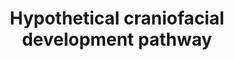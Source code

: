 ---
annotations:
- id: PW:0000003
  parent: signaling pathway
  type: Pathway Ontology
  value: signaling pathway
- id: DOID:9296
  type: Disease Ontology
  value: cleft lip
- id: PW:0000650
  parent: signaling pathway
  type: Pathway Ontology
  value: signaling pathway pertinent to development
authors:
- AAR&Co
- MaintBot
- Eweitz
description: Hypothetical pathway linking cranio-facial development pathway (IRF6,
  TP63, TFAP2A, and TGFB3) to Rho signaling pathway through ARHGAP29 regulation. Authors
  of literature suspect that a decrease of ARHGAP29 concentration would result in
  more active form, Rho-GTP, which would down-regulate cranio-facial development genes.
  An implication of this active Rho-GTP may be the formation of cleft lip. This pathway
  is based on figure 4 from Leslie et al.
last-edited: 2021-05-22
ndex: 7f6faed5-8b67-11eb-9e72-0ac135e8bacf
organisms:
- Homo sapiens
redirect_from:
- /index.php/Pathway:WP3655
- /instance/WP3655
revision: null
schema-jsonld:
- '@context': https://schema.org/
  '@id': https://wikipathways.github.io/pathways/WP3655.html
  '@type': Dataset
  creator:
    '@type': Organization
    name: WikiPathways
  description: Hypothetical pathway linking cranio-facial development pathway (IRF6,
    TP63, TFAP2A, and TGFB3) to Rho signaling pathway through ARHGAP29 regulation.
    Authors of literature suspect that a decrease of ARHGAP29 concentration would
    result in more active form, Rho-GTP, which would down-regulate cranio-facial development
    genes. An implication of this active Rho-GTP may be the formation of cleft lip.
    This pathway is based on figure 4 from Leslie et al.
  keywords:
  - ARHGAP29
  - Cell Migration
  - GDP
  - GEF
  - GTP
  - IRF6
  - RHOA
  - RhoA
  - TFAP2A
  - TGFB3
  - TP63
  - WNT
  license: CC0
  name: Hypothetical craniofacial development pathway
seo: CreativeWork
title: Hypothetical craniofacial development pathway
wpid: WP3655
---